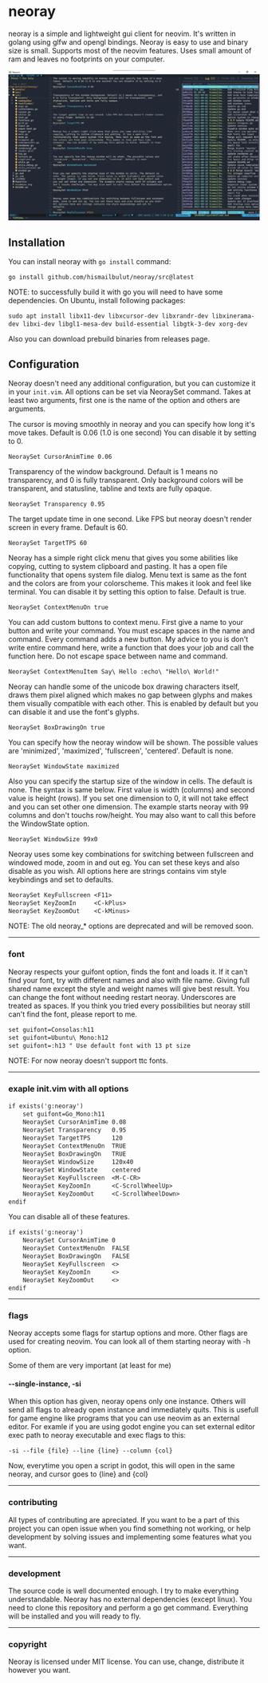 # neoray

neoray is a simple and lightweight gui client for neovim. It's written in
golang using glfw and opengl bindings. Neoray is easy to use and binary size
is small. Supports most of the neovim features. Uses small amount of ram and
leaves no footprints on your computer.

![Screenshot](./assets/neoray-dark.png)

## Installation

You can install neoray with `go install` command:
```
go install github.com/hismailbulut/neoray/src@latest
```

NOTE: to successfully build it with go you will need to have
some dependencies. On Ubuntu, install following packages:

```
sudo apt install libx11-dev libxcursor-dev libxrandr-dev libxinerama-dev libxi-dev libgl1-mesa-dev build-essential libgtk-3-dev xorg-dev
```

Also you can download prebuild binaries from releases page.


## Configuration

Neoray doesn't need any additional configuration, but you can customize it in
your `init.vim`. All options can be set via NeoraySet command. Takes at least
two arguments, first one is the name of the option and others are arguments.

The cursor is moving smoothly in neoray and you can specify how long it's move
takes. Default is 0.06 (1.0 is one second) You can disable it by setting to 0.
```vim
NeoraySet CursorAnimTime 0.06
```

Transparency of the window background. Default is 1 means no transparency, and
0 is fully transparent. Only background colors will be transparent, and
statusline, tabline and texts are fully opaque.
```vim
NeoraySet Transparency 0.95
```

The target update time in one second. Like FPS but neoray doesn't render screen
in every frame. Default is 60.
```vim
NeoraySet TargetTPS 60
```

Neoray has a simple right click menu that gives you some abilities like
copying, cutting to system clipboard and pasting. It has a open file
functionality that opens system file dialog. Menu text is same as the font and
the colors are from your colorscheme. This makes it look and feel like
terminal. You can disable it by setting this option to false. Default is true.
```vim
NeoraySet ContextMenuOn true
```

You can add custom buttons to context menu. First give a name to your button
and write your command. You must escape spaces in the name and command. Every
command adds a new button. My advice to you is don't write entire command here,
write a function that does your job and call the function here. Do not escape
space between name and command.
```vim
NeoraySet ContextMenuItem Say\ Hello :echo\ "Hello\ World!"
```

Neoray can handle some of the unicode box drawing characters itself, draws them
pixel aligned which makes no gap between glyphs and makes them visually
compatible with each other. This is enabled by default but you can disable it
and use the font's glyphs.
```vim
NeoraySet BoxDrawingOn true
```

You can specify how the neoray window will be shown. The possible values are
'minimized', 'maximized', 'fullscreen', 'centered'. Default is none.
```vim
NeoraySet WindowState maximized
```

Also you can specify the startup size of the window in cells. The default is
none. The syntax is same below. First value is width (columns) and second value
is height (rows). If you set one dimension to 0, it will not take effect and
you can set other one dimension. The example starts neoray with 99 columns and
don't touchs row/height. You may also want to call this before the WindowState option.
```vim
NeoraySet WindowSize 99x0
```

Neoray uses some key combinations for switching between fullscreen and windowed
mode, zoom in and out eg. You can set these keys and also disable as you wish.
All options here are strings contains vim style keybindings and set to
defaults.
```vim
NeoraySet KeyFullscreen <F11>
NeoraySet KeyZoomIn     <C-kPlus>
NeoraySet KeyZoomOut    <C-kMinus>
```

NOTE: The old neoray_* options are deprecated and will be removed soon.
___
### font
Neoray respects your guifont option, finds the font and loads it. If it can't
find your font, try with different names and also with file name. Giving full
shared name except the style and weight names will give best result. You can
change the font without needing restart neoray. Underscores are treated as
spaces. If you think you tried every possibilities but neoray still can't find
the font, please report to me.
```vim
set guifont=Consolas:h11
set guifont=Ubuntu\ Mono:h12
set guifont=:h13 " Use default font with 13 pt size
```
NOTE: For now neoray doesn't support ttc fonts.
___
### exaple init.vim with all options
```vim
if exists('g:neoray')
    set guifont=Go_Mono:h11
    NeoraySet CursorAnimTime 0.08
    NeoraySet Transparency   0.95
    NeoraySet TargetTPS      120
    NeoraySet ContextMenuOn  TRUE
    NeoraySet BoxDrawingOn   TRUE
    NeoraySet WindowSize     120x40
    NeoraySet WindowState    centered
    NeoraySet KeyFullscreen  <M-C-CR>
    NeoraySet KeyZoomIn      <C-ScrollWheelUp>
    NeoraySet KeyZoomOut     <C-ScrollWheelDown>
endif
```

You can disable all of these features.
```vim
if exists('g:neoray')
    NeoraySet CursorAnimTime 0
    NeoraySet ContextMenuOn  FALSE
    NeoraySet BoxDrawingOn   FALSE
    NeoraySet KeyFullscreen  <>
    NeoraySet KeyZoomIn      <>
    NeoraySet KeyZoomOut     <>
endif
```
___
### flags
Neoray accepts some flags for startup options and more. Other flags are used
for creating neovim. You can look all of them starting neoray with -h option.

Some of them are very important (at least for me)

#### --single-instance, -si
When this option has given, neoray opens only one instance. Others will send
all flags to already open instance and immediately quits. This is usefull for
game engine like programs that you can use neovim as an external editor. For
examle if you are using godot engine you can set external editor exec path to
neoray executable and exec flags to this:
```
-si --file {file} --line {line} --column {col}
```
Now, everytime you open a script in godot, this will open in the same neoray,
and cursor goes to {line} and {col}
___
### contributing
All types of contributing are apreciated. If you want to be a part of this
project you can open issue when you find something not working, or help
development by solving issues and implementing some features what you want.
___
### development
The source code is well documented enough. I try to make everything
understandable. Neoray has no external dependencies (except linux). You need to
clone this repository and perform a go get command. Everything will be
installed and you will ready to fly.
___
### copyright
Neoray is licensed under MIT license. You can use, change, distribute it
however you want.
